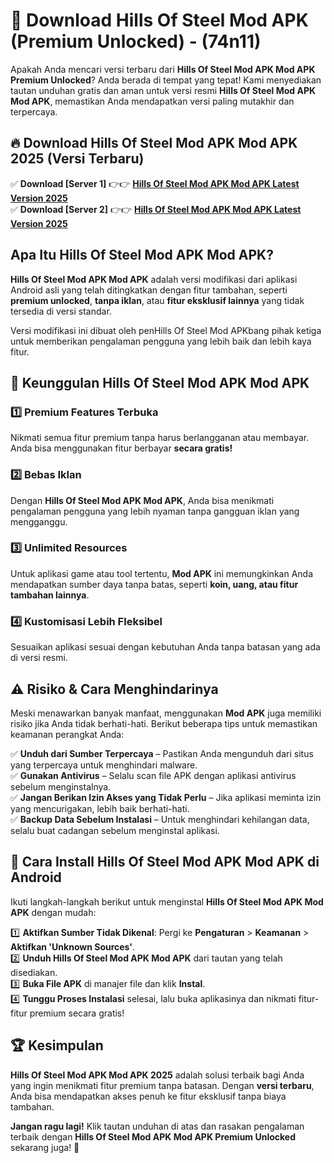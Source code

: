 

# 🎯 Download Hills Of Steel Mod APK (Premium Unlocked) -  (74n11) 

Apakah Anda mencari versi terbaru dari **Hills Of Steel Mod APK Mod APK Premium Unlocked**? Anda berada di tempat yang tepat! Kami menyediakan tautan unduhan gratis dan aman untuk versi resmi **Hills Of Steel Mod APK Mod APK**, memastikan Anda mendapatkan versi paling mutakhir dan terpercaya.

## 🔥 Download Hills Of Steel Mod APK Mod APK 2025 (Versi Terbaru)

✅ **Download [Server 1]** 👉👉 [**Hills Of Steel Mod APK Mod APK Latest Version 2025**](https://apkcomod.com?title=Hills_Of_Steel_Mod_APK)  
✅ **Download [Server 2]** 👉👉 [**Hills Of Steel Mod APK Mod APK Latest Version 2025**](https://apkcomod.com?title=Hills_Of_Steel_Mod_APK)  

## Apa Itu Hills Of Steel Mod APK Mod APK?

**Hills Of Steel Mod APK Mod APK** adalah versi modifikasi dari aplikasi Android asli yang telah ditingkatkan dengan fitur tambahan, seperti **premium unlocked**, **tanpa iklan**, atau **fitur eksklusif lainnya** yang tidak tersedia di versi standar.

Versi modifikasi ini dibuat oleh penHills Of Steel Mod APKbang pihak ketiga untuk memberikan pengalaman pengguna yang lebih baik dan lebih kaya fitur.

## 🎯 Keunggulan Hills Of Steel Mod APK Mod APK

### 1️⃣ Premium Features Terbuka
Nikmati semua fitur premium tanpa harus berlangganan atau membayar. Anda bisa menggunakan fitur berbayar **secara gratis!**

### 2️⃣ Bebas Iklan
Dengan **Hills Of Steel Mod APK Mod APK**, Anda bisa menikmati pengalaman pengguna yang lebih nyaman tanpa gangguan iklan yang mengganggu.

### 3️⃣ Unlimited Resources
Untuk aplikasi game atau tool tertentu, **Mod APK** ini memungkinkan Anda mendapatkan sumber daya tanpa batas, seperti **koin, uang, atau fitur tambahan lainnya**.

### 4️⃣ Kustomisasi Lebih Fleksibel
Sesuaikan aplikasi sesuai dengan kebutuhan Anda tanpa batasan yang ada di versi resmi.

## ⚠️ Risiko & Cara Menghindarinya

Meski menawarkan banyak manfaat, menggunakan **Mod APK** juga memiliki risiko jika Anda tidak berhati-hati. Berikut beberapa tips untuk memastikan keamanan perangkat Anda:

✅ **Unduh dari Sumber Terpercaya** – Pastikan Anda mengunduh dari situs yang terpercaya untuk menghindari malware.  
✅ **Gunakan Antivirus** – Selalu scan file APK dengan aplikasi antivirus sebelum menginstalnya.  
✅ **Jangan Berikan Izin Akses yang Tidak Perlu** – Jika aplikasi meminta izin yang mencurigakan, lebih baik berhati-hati.  
✅ **Backup Data Sebelum Instalasi** – Untuk menghindari kehilangan data, selalu buat cadangan sebelum menginstal aplikasi.

## 📌 Cara Install Hills Of Steel Mod APK Mod APK di Android

Ikuti langkah-langkah berikut untuk menginstal **Hills Of Steel Mod APK Mod APK** dengan mudah:

1️⃣ **Aktifkan Sumber Tidak Dikenal**: Pergi ke **Pengaturan** > **Keamanan** > **Aktifkan 'Unknown Sources'**.  
2️⃣ **Unduh Hills Of Steel Mod APK Mod APK** dari tautan yang telah disediakan.  
3️⃣ **Buka File APK** di manajer file dan klik **Instal**.  
4️⃣ **Tunggu Proses Instalasi** selesai, lalu buka aplikasinya dan nikmati fitur-fitur premium secara gratis!

## 🏆 Kesimpulan

**Hills Of Steel Mod APK Mod APK 2025** adalah solusi terbaik bagi Anda yang ingin menikmati fitur premium tanpa batasan. Dengan **versi terbaru**, Anda bisa mendapatkan akses penuh ke fitur eksklusif tanpa biaya tambahan.

**Jangan ragu lagi!** Klik tautan unduhan di atas dan rasakan pengalaman terbaik dengan **Hills Of Steel Mod APK Mod APK Premium Unlocked** sekarang juga! 🚀

